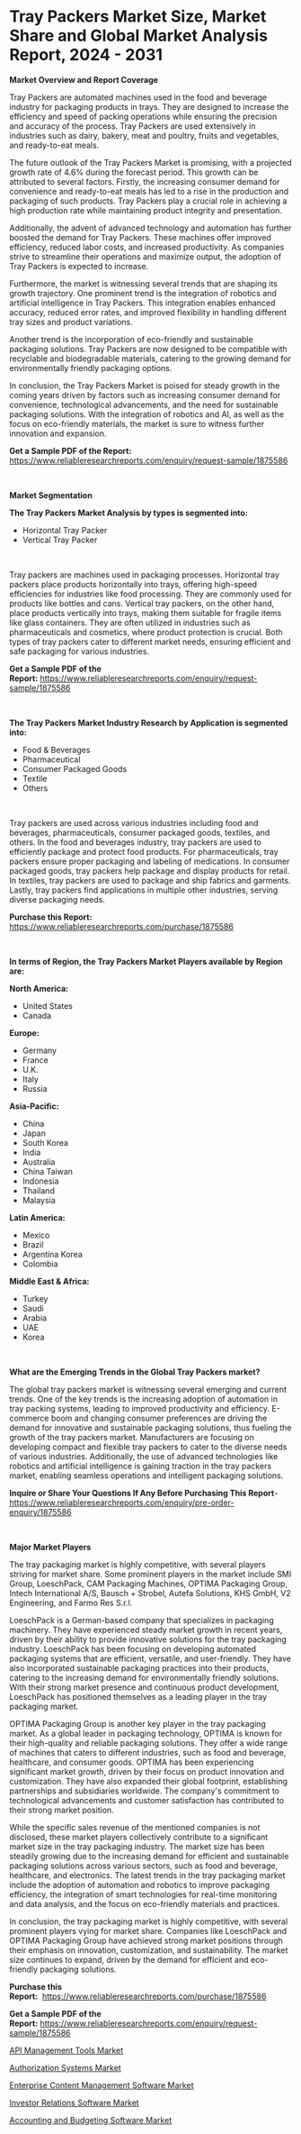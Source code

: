 <p><h1>Tray Packers Market Size, Market Share and Global Market Analysis Report, 2024 - 2031</h1></p><p><strong>Market Overview and Report Coverage</strong></p>
<p><p>Tray Packers are automated machines used in the food and beverage industry for packaging products in trays. They are designed to increase the efficiency and speed of packing operations while ensuring the precision and accuracy of the process. Tray Packers are used extensively in industries such as dairy, bakery, meat and poultry, fruits and vegetables, and ready-to-eat meals.</p><p>The future outlook of the Tray Packers Market is promising, with a projected growth rate of 4.6% during the forecast period. This growth can be attributed to several factors. Firstly, the increasing consumer demand for convenience and ready-to-eat meals has led to a rise in the production and packaging of such products. Tray Packers play a crucial role in achieving a high production rate while maintaining product integrity and presentation.</p><p>Additionally, the advent of advanced technology and automation has further boosted the demand for Tray Packers. These machines offer improved efficiency, reduced labor costs, and increased productivity. As companies strive to streamline their operations and maximize output, the adoption of Tray Packers is expected to increase.</p><p>Furthermore, the market is witnessing several trends that are shaping its growth trajectory. One prominent trend is the integration of robotics and artificial intelligence in Tray Packers. This integration enables enhanced accuracy, reduced error rates, and improved flexibility in handling different tray sizes and product variations.</p><p>Another trend is the incorporation of eco-friendly and sustainable packaging solutions. Tray Packers are now designed to be compatible with recyclable and biodegradable materials, catering to the growing demand for environmentally friendly packaging options.</p><p>In conclusion, the Tray Packers Market is poised for steady growth in the coming years driven by factors such as increasing consumer demand for convenience, technological advancements, and the need for sustainable packaging solutions. With the integration of robotics and AI, as well as the focus on eco-friendly materials, the market is sure to witness further innovation and expansion.</p></p>
<p><strong>Get a Sample PDF of the Report:</strong> <a href="https://www.reliableresearchreports.com/enquiry/request-sample/1875586">https://www.reliableresearchreports.com/enquiry/request-sample/1875586</a></p>
<p>&nbsp;</p>
<p><strong>Market Segmentation</strong></p>
<p><strong>The Tray Packers Market Analysis by types is segmented into:</strong></p>
<p><ul><li>Horizontal Tray Packer</li><li>Vertical Tray Packer</li></ul></p>
<p>&nbsp;</p>
<p><p>Tray packers are machines used in packaging processes. Horizontal tray packers place products horizontally into trays, offering high-speed efficiencies for industries like food processing. They are commonly used for products like bottles and cans. Vertical tray packers, on the other hand, place products vertically into trays, making them suitable for fragile items like glass containers. They are often utilized in industries such as pharmaceuticals and cosmetics, where product protection is crucial. Both types of tray packers cater to different market needs, ensuring efficient and safe packaging for various industries.</p></p>
<p><strong>Get a Sample PDF of the Report:</strong>&nbsp;<a href="https://www.reliableresearchreports.com/enquiry/request-sample/1875586">https://www.reliableresearchreports.com/enquiry/request-sample/1875586</a></p>
<p>&nbsp;</p>
<p><strong>The Tray Packers Market Industry Research by Application is segmented into:</strong></p>
<p><ul><li>Food & Beverages</li><li>Pharmaceutical</li><li>Consumer Packaged Goods</li><li>Textile</li><li>Others</li></ul></p>
<p>&nbsp;</p>
<p><p>Tray packers are used across various industries including food and beverages, pharmaceuticals, consumer packaged goods, textiles, and others. In the food and beverages industry, tray packers are used to efficiently package and protect food products. For pharmaceuticals, tray packers ensure proper packaging and labeling of medications. In consumer packaged goods, tray packers help package and display products for retail. In textiles, tray packers are used to package and ship fabrics and garments. Lastly, tray packers find applications in multiple other industries, serving diverse packaging needs.</p></p>
<p><strong>Purchase this Report:</strong>&nbsp; <a href="https://www.reliableresearchreports.com/purchase/1875586">https://www.reliableresearchreports.com/purchase/1875586</a></p>
<p>&nbsp;</p>
<p><strong>In terms of Region, the Tray Packers Market Players available by Region are:</strong></p>
<p>
    <p> <strong> North America: </strong>
        <ul>
            <li>United States</li>
            <li>Canada</li>
        </ul>
        </p> 
    <p> <strong> Europe: </strong>
        <ul>
            <li>Germany</li>
            <li>France</li>
            <li>U.K.</li>
            <li>Italy</li>
            <li>Russia</li>
        </ul>
        </p> 
    <p> <strong> Asia-Pacific: </strong>
        <ul>
            <li>China</li>
            <li>Japan</li>
            <li>South Korea</li>
            <li>India</li>
            <li>Australia</li>
            <li>China Taiwan</li>
            <li>Indonesia</li>
            <li>Thailand</li>
            <li>Malaysia</li>
        </ul>
        </p> 
    <p> <strong> Latin America: </strong>
        <ul>
            <li>Mexico</li>
            <li>Brazil</li>
            <li>Argentina Korea</li>
            <li>Colombia</li>
        </ul>
        </p> 
    <p> <strong> Middle East & Africa: </strong>
        <ul>
            <li>Turkey</li>
            <li>Saudi</li>
            <li>Arabia</li>
            <li>UAE</li>
            <li>Korea</li>
        </ul>
    </p>
    </p>
<p>&nbsp;</p>
<p><strong>What are the Emerging Trends in the Global Tray Packers market?</strong></p>
<p><p>The global tray packers market is witnessing several emerging and current trends. One of the key trends is the increasing adoption of automation in tray packing systems, leading to improved productivity and efficiency. E-commerce boom and changing consumer preferences are driving the demand for innovative and sustainable packaging solutions, thus fueling the growth of the tray packers market. Manufacturers are focusing on developing compact and flexible tray packers to cater to the diverse needs of various industries. Additionally, the use of advanced technologies like robotics and artificial intelligence is gaining traction in the tray packers market, enabling seamless operations and intelligent packaging solutions.</p></p>
<p><strong>Inquire or Share Your Questions If Any Before Purchasing This Report</strong>- <a href="https://www.reliableresearchreports.com/enquiry/pre-order-enquiry/1875586">https://www.reliableresearchreports.com/enquiry/pre-order-enquiry/1875586</a></p>
<p>&nbsp;</p>
<p><strong>Major Market Players</strong></p>
<p><p>The tray packaging market is highly competitive, with several players striving for market share. Some prominent players in the market include SMI Group, LoeschPack, CAM Packaging Machines, OPTIMA Packaging Group, Intech International A/S, Bausch + Strobel, Autefa Solutions, KHS GmbH, V2 Engineering, and Farmo Res S.r.l.</p><p>LoeschPack is a German-based company that specializes in packaging machinery. They have experienced steady market growth in recent years, driven by their ability to provide innovative solutions for the tray packaging industry. LoeschPack has been focusing on developing automated packaging systems that are efficient, versatile, and user-friendly. They have also incorporated sustainable packaging practices into their products, catering to the increasing demand for environmentally friendly solutions. With their strong market presence and continuous product development, LoeschPack has positioned themselves as a leading player in the tray packaging market.</p><p>OPTIMA Packaging Group is another key player in the tray packaging market. As a global leader in packaging technology, OPTIMA is known for their high-quality and reliable packaging solutions. They offer a wide range of machines that caters to different industries, such as food and beverage, healthcare, and consumer goods. OPTIMA has been experiencing significant market growth, driven by their focus on product innovation and customization. They have also expanded their global footprint, establishing partnerships and subsidiaries worldwide. The company's commitment to technological advancements and customer satisfaction has contributed to their strong market position.</p><p>While the specific sales revenue of the mentioned companies is not disclosed, these market players collectively contribute to a significant market size in the tray packaging industry. The market size has been steadily growing due to the increasing demand for efficient and sustainable packaging solutions across various sectors, such as food and beverage, healthcare, and electronics. The latest trends in the tray packaging market include the adoption of automation and robotics to improve packaging efficiency, the integration of smart technologies for real-time monitoring and data analysis, and the focus on eco-friendly materials and practices.</p><p>In conclusion, the tray packaging market is highly competitive, with several prominent players vying for market share. Companies like LoeschPack and OPTIMA Packaging Group have achieved strong market positions through their emphasis on innovation, customization, and sustainability. The market size continues to expand, driven by the demand for efficient and eco-friendly packaging solutions.</p></p>
<p><strong>Purchase this Report:</strong>&nbsp;&nbsp;<a href="https://www.reliableresearchreports.com/purchase/1875586">https://www.reliableresearchreports.com/purchase/1875586</a></p>
<p></p>
<p><strong>Get a Sample PDF of the Report:</strong>&nbsp;<a href="https://www.reliableresearchreports.com/enquiry/request-sample/1875586">https://www.reliableresearchreports.com/enquiry/request-sample/1875586</a></p>
<p><p><a href="https://medium.com/@anndavis1924/api-management-tools-market-research-report-its-history-and-forecast-2023-to-2030-3686c1c2be31">API Management Tools Market</a></p><p><a href="https://medium.com/@anndavis1924/authorization-systems-nbsp-market-focuses-on-market-share-size-and-projected-forecast-till-2030-3798eed8dc23">Authorization Systems Market</a></p><p><a href="https://medium.com/@anndavis1924/enterprise-content-management-software-market-size-and-market-trends-complete-industry-overview-bdd02ae8b6f4">Enterprise Content Management Software Market</a></p><p><a href="https://medium.com/@anndavis1924/investor-relations-software-market-exploring-market-share-market-trends-and-future-growth-55480e96da82">Investor Relations Software Market</a></p><p><a href="https://medium.com/@anndavis1924/accounting-and-budgeting-software-market-size-and-market-trends-complete-industry-overview-2023-6e26fd562f4d">Accounting and Budgeting Software Market</a></p></p>
